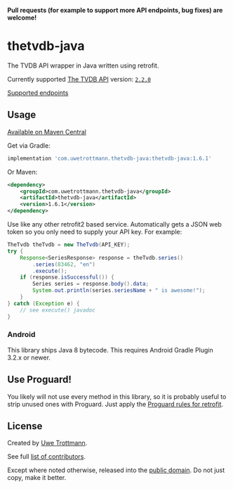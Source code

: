 **Pull requests (for example to support more API endpoints, bug fixes) are welcome!**

# thetvdb-java

The TVDB API wrapper in Java written using retrofit.

Currently supported [The TVDB API](https://api.thetvdb.com/swagger) version: [`2.2.0`](https://gitlab.thetvdb.com/site/thetvdb_api/issues)

[Supported endpoints](https://github.com/UweTrottmann/thetvdb-java/issues/1)

## Usage
<a href="https://search.maven.org/search?q=thetvdb-java">Available on Maven Central</a>

Get via Gradle:
```groovy
implementation 'com.uwetrottmann.thetvdb-java:thetvdb-java:1.6.1'
```

Or Maven:
```xml
<dependency>
    <groupId>com.uwetrottmann.thetvdb-java</groupId>
    <artifactId>thetvdb-java</artifactId>
    <version>1.6.1</version>
</dependency>
```

Use like any other retrofit2 based service. Automatically gets a JSON web token so you only need to supply your API key.
For example:

```java
TheTvdb theTvdb = new TheTvdb(API_KEY);
try {
    Response<SeriesResponse> response = theTvdb.series()
        .series(83462, "en")
        .execute();
    if (response.isSuccessful()) {
        Series series = response.body().data;
        System.out.println(series.seriesName + " is awesome!");
    }
} catch (Exception e) {
    // see execute() javadoc 
}
```

### Android
This library ships Java 8 bytecode. This requires Android Gradle Plugin 3.2.x or newer.

## Use Proguard!
You likely will not use every method in this library, so it is probably useful to strip unused ones with Proguard.
Just apply the [Proguard rules for retrofit](https://square.github.io/retrofit/#download).

## License
Created by [Uwe Trottmann](https://uwetrottmann.com).

See full [list of contributors](https://github.com/UweTrottmann/thetvdb-java/graphs/contributors).

Except where noted otherwise, released into the [public domain](UNLICENSE).
Do not just copy, make it better.
